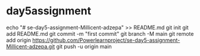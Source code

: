 # day5assignment
echo "# se-day5-assignment-Millicent-adzepa" >> README.md
git init
git add README.md
git commit -m "first commit"
git branch -M main
git remote add origin https://github.com/Powerlearnproject/se-day5-assignment-Millicent-adzepa.git
git push -u origin main

